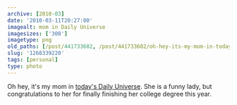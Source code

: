 ```yaml
---
archive: [2010-03]
date: '2010-03-11T20:27:00'
imagealt: mom in Daily Universe
imagesizes: ['308']
imagetype: png
old_paths: [/post/441733602, /post/441733602/oh-hey-its-my-mom-in-todays-daily-universe]
slug: '1268339220'
tags: [personal]
type: photo
---
```


Oh hey, it's my mom in [today's Daily Universe][2].  She is a funny lady,
but congratulations to her for finally finishing her college degree this
year.

[2]: http://newnewsnet.byu.edu/pdf/du20100311.pdf
